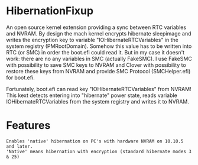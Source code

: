 HibernationFixup
==================

An open source kernel extension providing a sync between RTC variables and NVRAM.
By design the mach kernel encrypts hibernate sleepimage and writes the encryption key to variable 
"IOHibernateRTCVariables" in the system registry (PMRootDomain).
Somehow this value has to be written into RTC (or SMC) in order the boot.efi could read it.
But in my case it doesn't work: there are no any variables in SMC (actually FakeSMC). 
I use FakeSMC with possibility to save SMC keys to NVRAM
and Clover with possibility to restore these keys from NVRAM and provide SMC Protocol (SMCHelper.efi) for boot.efi.

Fortunately, boot.efi can read key "IOHibernateRTCVariables" from NVRAM!
This kext detects entering into "hibernate" power state, reads variable 
IOHibernateRTCVariables from the system registry and writes it to NVRAM.

# Features
    Enables 'native' hibernation on PC's with hardware NVRAM on 10.10.5 and later.
    'Native' means hibernation with encryption (standard hibernate modes 3 & 25)
